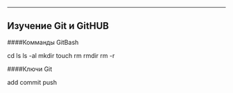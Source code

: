 ##
---
Изучение Git и GitHUB
---

####Комманды GitBash

cd
ls
ls -al
mkdir
touch
rm
rmdir
rm -r

####Ключи Git

add
commit
push
